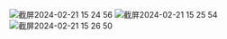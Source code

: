 ![截屏2024-02-21 15 24 56](https://github.com/xiaoyusansan/nuc9_bcm943602cs/assets/133397837/95805bda-7814-464f-9fcb-67c43f8e7aef)
![截屏2024-02-21 15 25 54](https://github.com/xiaoyusansan/nuc9_bcm943602cs/assets/133397837/0634b124-f14d-4d08-9b5a-adf1a907e5c8)
![截屏2024-02-21 15 26 50](https://github.com/xiaoyusansan/nuc9_bcm943602cs/assets/133397837/a0d5399e-2022-4d9d-9317-b75e02f5162f)
